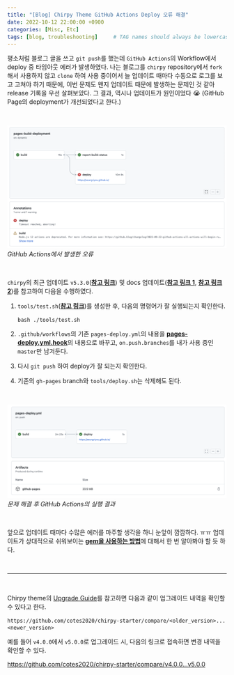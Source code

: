 ```yaml
---
title: "[Blog] Chirpy Theme GitHub Actions Deploy 오류 해결"
date: 2022-10-12 22:00:00 +0900
categories: [Misc, Etc]
tags: [blog, troubleshooting]     # TAG names should always be lowercase
---
```


평소처럼 블로그 글을 쓰고 `git push`를 했는데 `GitHub Actions`의 Workflow에서 deploy 중 타임아웃 에러가 발생하였다. 나는 블로그를 `chirpy` repository에서 `fork` 해서 사용하지 않고 `clone` 하여 사용 중이어서 늘 업데이트 때마다 수동으로 로그를 보고 고쳐야 하기 때문에, 이번 문제도 왠지 업데이트 때문에 발생하는 문제인 것 같아 release 기록을 우선 살펴보았다. 그 결과, 역시나 업데이트가 원인이었다 😭 (GitHub Page의 deployment가 개선되었다고 한다.)

<br>

![](../../../assets/img/posts/Dev-Log/Blog/2022-10-12-error-1.png)
_GitHub Actions에서 발생한 오류_

<br>

`chirpy`의 최근 업데이트 `v5.3.0`([**참고 링크**](https://github.com/cotes2020/jekyll-theme-chirpy/releases/tag/v5.3.0)) 및 docs 업데이트([**참고 링크 1**](https://chirpy.cotes.page/posts/getting-started/#deploy-by-using-github-actions), [**참고 링크 2**](https://github.com/cotes2020/jekyll-theme-chirpy/blob/v5.3.0/.github/PULL_REQUEST_TEMPLATE.md))를 참고하여 다음을 수행하였다.

1. `tools/test.sh`([**참고 링크**](https://github.com/cotes2020/jekyll-theme-chirpy/blob/v5.3.0/tools/test.sh))를 생성한 후, 다음의 명령어가 잘 실행되는지 확인한다.

    ```shell
    bash ./tools/test.sh
    ```

2. `.github/workflows`의 기존 `pages-deploy.yml`의 내용을 [**pages-deploy.yml.hook**](https://github.com/cotes2020/jekyll-theme-chirpy/blob/v5.3.0/.github/workflows/pages-deploy.yml.hook)의 내용으로 바꾸고, `on.push.branches`를 내가 사용 중인 `master`만 남겨둔다.

3. 다시 `git push` 하여 deploy가 잘 되는지 확인한다.

4. 기존의 `gh-pages` branch와 `tools/deploy.sh`는 삭제해도 된다.

<br>

![](../../../assets/img/posts/Dev-Log/Blog/2022-10-12-error-2.png)
_문제 해결 후 GitHub Actions의 실행 결과_

<br>

앞으로 업데이트 때마다 수많은 에러를 마주할 생각을 하니 눈앞이 깜깜하다. ㅠㅠ 업데이트가 상대적으로 쉬워보이는 [**gem을 사용하는 방법**](https://chirpy.cotes.page/posts/getting-started/#upgrading)에 대해서 한 번 알아봐야 할 듯 하다.

<br>

<hr>

<br>

Chirpy theme의 [Upgrade Guide](https://github.com/cotes2020/jekyll-theme-chirpy/wiki/Upgrade-Guide)를 참고하면 다음과 같이 업그레이드 내역을 확인할 수 있다고 한다. 


```
https://github.com/cotes2020/chirpy-starter/compare/<older_version>...<newer_version>
```


예를 들어 `v4.0.0`에서 `v5.0.0`로 업그레이드 시, 다음의 링크로 접속하면 변경 내역을 확인할 수 있다.

https://github.com/cotes2020/chirpy-starter/compare/v4.0.0...v5.0.0

